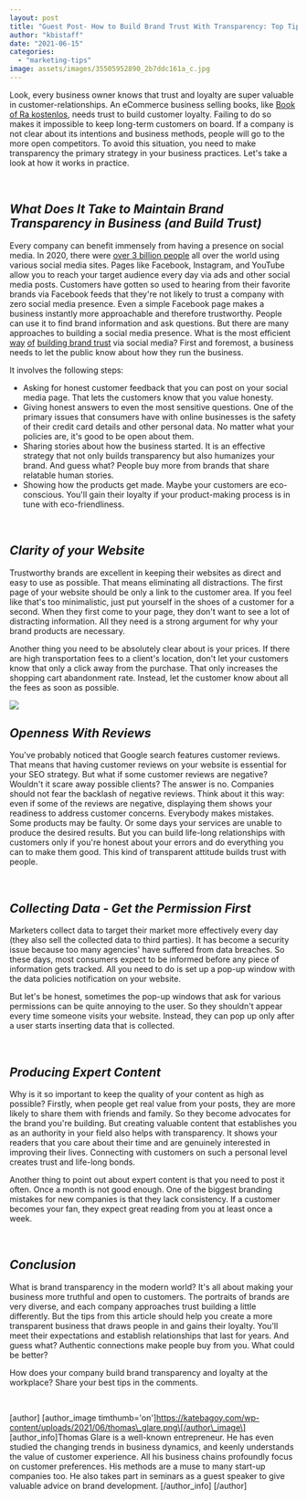 ```yaml
---
layout: post
title: "Guest Post- How to Build Brand Trust With Transparency: Top Tips"
author: "kbistaff"
date: "2021-06-15"
categories: 
  - "marketing-tips"
image: assets/images/35505952890_2b7ddc161a_c.jpg
---
```


Look, every business owner knows that trust and loyalty are super valuable in customer-relationships. An eCommerce business selling books, like [Book of Ra kostenlos](https://lifeinhack.com/457128/the-5-keys-to-building-customer-trust-and-loyalty), needs trust to build customer loyalty. Failing to do so makes it impossible to keep long-term customers on board. If a company is not clear about its intentions and business methods, people will go to the more open competitors. To avoid this situation, you need to make transparency the primary strategy in your business practices. Let's take a look at how it works in practice.

 

## **_What Does It Take to Maintain Brand Transparency in Business (and Build Trust)_**

Every company can benefit immensely from having a presence on social media. In 2020, there were [over 3 billion people](https://en.wikipedia.org/wiki/Social_media) all over the world using various social media sites. Pages like Facebook, Instagram, and YouTube allow you to reach your target audience every day via ads and other social media posts. Customers have gotten so used to hearing from their favorite brands via Facebook feeds that they're not likely to trust a company with zero social media presence. Even a simple Facebook page makes a business instantly more approachable and therefore trustworthy. People can use it to find brand information and ask questions. But there are many approaches to building a social media presence. What is the most efficient [way](https://insights.lytho.com/build-brand-trust-through-social-media) [of](https://book-of-ra-slot.com/) [building brand trust](https://insights.lytho.com/build-brand-trust-through-social-media) via social media? First and foremost, a business needs to let the public know about how they run the business. 

It involves the following steps:

- Asking for honest customer feedback that you can post on your social media page. That lets the customers know that you value honesty.
- Giving honest answers to even the most sensitive questions. One of the primary issues that consumers have with online businesses is the safety of their credit card details and other personal data. No matter what your policies are, it's good to be open about them.
- Sharing stories about how the business started. It is an effective strategy that not only builds transparency but also humanizes your brand. And guess what? People buy more from brands that share relatable human stories.
- Showing how the products get made. Maybe your customers are eco-conscious. You'll gain their loyalty if your product-making process is in tune with eco-friendliness.

 

## **_Clarity of your Website_**

Trustworthy brands are excellent in keeping their websites as direct and easy to use as possible. That means eliminating all distractions. The first page of your website should be only a link to the customer area. If you feel like that's too minimalistic, just put yourself in the shoes of a customer for a second. When they first come to your page, they don't want to see a lot of distracting information. All they need is a strong argument for why your brand products are necessary.

Another thing you need to be absolutely clear about is your prices. If there are high transportation fees to a client's location, don't let your customers know that only a click away from the purchase. That only increases the shopping cart abandonment rate. Instead, let the customer know about all the fees as soon as possible. 

![](images/46613223584_87c7191abd_c.jpg)

## **_Openness With Reviews_**

You've probably noticed that Google search features customer reviews. That means that having customer reviews on your website is essential for your SEO strategy. But what if some customer reviews are negative? Wouldn't it scare away possible clients? The answer is no. Companies should not fear the backlash of negative reviews. Think about it this way: even if some of the reviews are negative, displaying them shows your readiness to address customer concerns. Everybody makes mistakes. Some products may be faulty. Or some days your services are unable to produce the desired results. But you can build life-long relationships with customers only if you're honest about your errors and do everything you can to make them good. This kind of transparent attitude builds trust with people. 

 

## **_Collecting Data - Get the Permission First_**

Marketers collect data to target their market more effectively every day (they also sell the collected data to third parties). It has become a security issue because too many agencies' have suffered from data breaches. So these days, most consumers expect to be informed before any piece of information gets tracked. All you need to do is set up a pop-up window with the data policies notification on your website. 

But let's be honest, sometimes the pop-up windows that ask for various permissions can be quite annoying to the user. So they shouldn't appear every time someone visits your website. Instead, they can pop up only after a user starts inserting data that is collected.

 

## **_Producing Expert Content_**

Why is it so important to keep the quality of your content as high as possible? Firstly, when people get real value from your posts, they are more likely to share them with friends and family. So they become advocates for the brand you're building. But creating valuable content that establishes you as an authority in your field also helps with transparency. It shows your readers that you care about their time and are genuinely interested in improving their lives. Connecting with customers on such a personal level creates trust and life-long bonds. 

Another thing to point out about expert content is that you need to post it often. Once a month is not good enough. One of the biggest branding mistakes for new companies is that they lack consistency. If a customer  becomes your fan, they expect great reading from you at least once a week. 

 

## **_Conclusion_**

What is brand transparency in the modern world? It's all about making your business more truthful and open to customers. The portraits of brands are very diverse, and each company approaches trust building a little differently. But the tips from this article should help you create a more transparent business that draws people in and gains their loyalty. You'll meet their expectations and establish relationships that last for years. And guess what? Authentic connections make people buy from you. What could be better? 

How does your company build brand transparency and loyalty at the workplace? Share your best tips in the comments.

 

\[author\] \[author\_image timthumb='on'\]https://katebagoy.com/wp-content/uploads/2021/06/thomas\_glare.png\[/author\_image\] \[author\_info\]Thomas Glare is a well-known entrepreneur. He has even studied the changing trends in business dynamics, and keenly understands the value of customer experience. All his business chains profoundly focus on customer preferences. His methods are a muse to many start-up companies too. He also takes part in seminars as a guest speaker to give valuable advice on brand development. \[/author\_info\] \[/author\]
